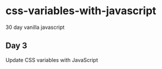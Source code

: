 # css-variables-with-javascript

30 day vanilla javascript

## Day 3

Update CSS variables with JavaScript
